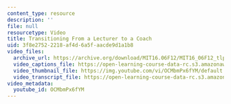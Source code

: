 ```yaml
---
content_type: resource
description: ''
file: null
resourcetype: Video
title: Transitioning From a Lecturer to a Coach
uid: 3f8e2752-2218-af4d-6a5f-aacde9d1a1b8
video_files:
  archive_url: https://archive.org/download/MIT16.06F12/MIT16_06F12_tlp4_final_300k.mp4
  video_captions_file: https://open-learning-course-data-rc.s3.amazonaws.com/16-06-principles-of-automatic-control-fall-2012/9fa72c495c3c561c9677bb438acfc110_OCMbmPx6fYM.vtt
  video_thumbnail_file: https://img.youtube.com/vi/OCMbmPx6fYM/default.jpg
  video_transcript_file: https://open-learning-course-data-rc.s3.amazonaws.com/16-06-principles-of-automatic-control-fall-2012/85b76a6dee2bd83a6501a899c6246045_OCMbmPx6fYM.pdf
video_metadata:
  youtube_id: OCMbmPx6fYM
---
```

